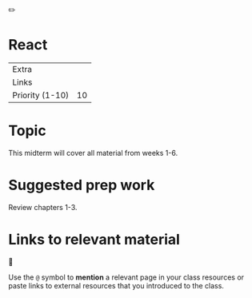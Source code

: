 <span class="icon">✏️</span>

# React

<table><tbody><tr class="odd"><td>Extra</td><td></td></tr><tr class="even"><td>Links</td><td></td></tr><tr class="odd"><td>Priority (1-10)</td><td><span class="selected-value select-value-color-pink">10</span></td></tr></tbody></table>

# Topic

This midterm will cover all material from weeks 1-6.

# Suggested prep work

Review chapters 1-3.

# Links to relevant material

<span class="icon">📌</span>

Use the `@` symbol to **mention** a relevant page in your class resources or paste links to external resources that you introduced to the class.
